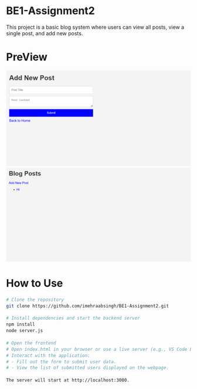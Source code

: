 # BE1-Assignment2
This project is a basic blog system where users can view all posts, view a single post, and add new posts.

# PreView
<img src="Add New Post.png" alt="Preview1" width="700">
<img src="Blog Post.png" alt="Preview2" width="700">

# How to Use

```bash
# Clone the repository
git clone https://github.com/imehraabsingh/BE1-Assignment2.git

# Install dependencies and start the backend server
npm install
node server.js

# Open the frontend
# Open index.html in your browser or use a live server (e.g., VS Code Live Server)
# Interact with the application:
# - Fill out the form to submit user data.
# - View the list of submitted users displayed on the webpage.

The server will start at http://localhost:3000.

